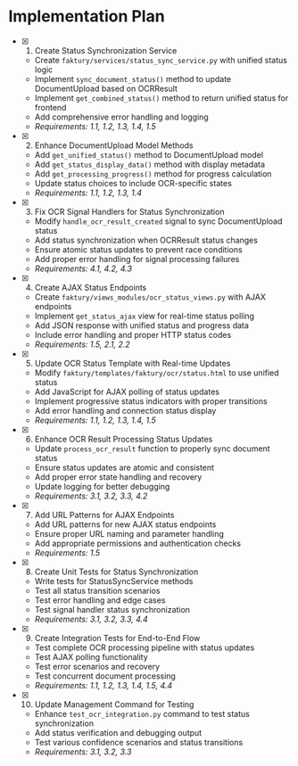 # Implementation Plan

- [x] 1. Create Status Synchronization Service

  - Create `faktury/services/status_sync_service.py` with unified status logic
  - Implement `sync_document_status()` method to update DocumentUpload based on OCRResult
  - Implement `get_combined_status()` method to return unified status for frontend
  - Add comprehensive error handling and logging
  - _Requirements: 1.1, 1.2, 1.3, 1.4, 1.5_

- [x] 2. Enhance DocumentUpload Model Methods

  - Add `get_unified_status()` method to DocumentUpload model
  - Add `get_status_display_data()` method with display metadata
  - Add `get_processing_progress()` method for progress calculation
  - Update status choices to include OCR-specific states
  - _Requirements: 1.1, 1.2, 1.3, 1.4_

- [x] 3. Fix OCR Signal Handlers for Status Synchronization

  - Modify `handle_ocr_result_created` signal to sync DocumentUpload status
  - Add status synchronization when OCRResult status changes
  - Ensure atomic status updates to prevent race conditions
  - Add proper error handling for signal processing failures
  - _Requirements: 4.1, 4.2, 4.3_

- [x] 4. Create AJAX Status Endpoints

  - Create `faktury/views_modules/ocr_status_views.py` with AJAX endpoints
  - Implement `get_status_ajax` view for real-time status polling
  - Add JSON response with unified status and progress data
  - Include error handling and proper HTTP status codes
  - _Requirements: 1.5, 2.1, 2.2_

- [x] 5. Update OCR Status Template with Real-time Updates

  - Modify `faktury/templates/faktury/ocr/status.html` to use unified status
  - Add JavaScript for AJAX polling of status updates
  - Implement progressive status indicators with proper transitions
  - Add error handling and connection status display
  - _Requirements: 1.1, 1.2, 1.3, 1.4, 1.5_

- [x] 6. Enhance OCR Result Processing Status Updates

  - Update `process_ocr_result` function to properly sync document status
  - Ensure status updates are atomic and consistent
  - Add proper error state handling and recovery
  - Update logging for better debugging
  - _Requirements: 3.1, 3.2, 3.3, 4.2_

- [x] 7. Add URL Patterns for AJAX Endpoints

  - Add URL patterns for new AJAX status endpoints
  - Ensure proper URL naming and parameter handling
  - Add appropriate permissions and authentication checks
  - _Requirements: 1.5_

- [x] 8. Create Unit Tests for Status Synchronization

  - Write tests for StatusSyncService methods
  - Test all status transition scenarios
  - Test error handling and edge cases
  - Test signal handler status synchronization
  - _Requirements: 3.1, 3.2, 3.3, 4.4_

- [x] 9. Create Integration Tests for End-to-End Flow

  - Test complete OCR processing pipeline with status updates
  - Test AJAX polling functionality
  - Test error scenarios and recovery
  - Test concurrent document processing
  - _Requirements: 1.1, 1.2, 1.3, 1.4, 1.5, 4.4_

- [x] 10. Update Management Command for Testing
  - Enhance `test_ocr_integration.py` command to test status synchronization
  - Add status verification and debugging output
  - Test various confidence scenarios and status transitions
  - _Requirements: 3.1, 3.2, 3.3_
